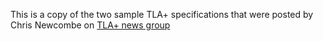 
This is a copy of the two sample TLA+ specifications that were posted by Chris Newcombe on [TLA+ news group](https://groups.google.com/d/msg/tlaplus/UwYW6XqyDvE/t6xwd5jGPYwJ)
